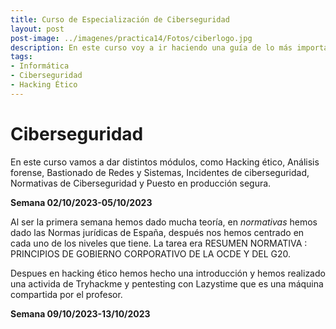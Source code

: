 ```yaml
---
title: Curso de Especialización de Ciberseguridad
layout: post
post-image: ../imagenes/practica14/Fotos/ciberlogo.jpg
description: En este curso voy a ir haciendo una guía de lo más importante que vamos haciendo cada semana.
tags:
- Informática
- Ciberseguridad
- Hacking Ético
---
```


# Ciberseguridad

En este curso vamos a dar distintos módulos, como Hacking ético, Análisis forense, Bastionado de Redes y Sistemas, Incidentes de ciberseguridad, Normativas de Ciberseguridad y Puesto en producción segura.

**Semana 02/10/2023-05/10/2023**

Al ser la primera semana hemos dado mucha teoría, en *normativas* hemos dado las Normas jurídicas de España, después nos hemos centrado en cada uno de los niveles que tiene. La tarea era RESUMEN NORMATIVA : PRINCIPIOS DE GOBIERNO CORPORATIVO DE LA OCDE Y DEL G20.

Despues en hacking ético hemos hecho una introducción y hemos realizado una activida de Tryhackme y pentesting con Lazystime que es una máquina compartida por el profesor.

**Semana 09/10/2023-13/10/2023**